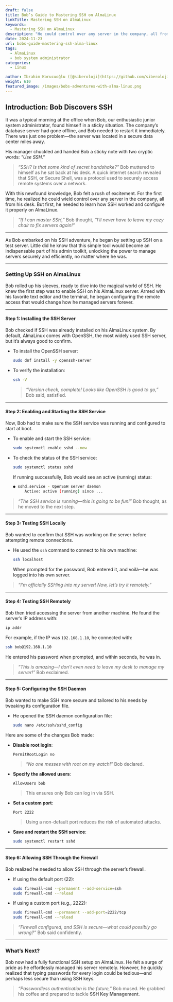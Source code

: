 ```yaml
---
draft: false
title: Bob’s Guide to Mastering SSH on AlmaLinux
linkTitle: Mastering SSH on AlmaLinux
keywords:
  - Mastering SSH on AlmaLinux
description: "He could control over any server in the company, all from his desk. But first, he needed to learn how SSH worked and configure it properly on AlmaLinux.  "
date: 2024-11-23
url: bobs-guide-mastering-ssh-alma-linux
tags:
  - AlmaLinux
  - bob system administrator
categories:
  - Linux

author: İbrahim Korucuoğlu ([@siberoloji](https://github.com/siberoloji))
weight: 610
featured_image: /images/bobs-adventures-with-alma-linux.png
---
```

## **Introduction: Bob Discovers SSH**

It was a typical morning at the office when Bob, our enthusiastic junior system administrator, found himself in a sticky situation. The company’s database server had gone offline, and Bob needed to restart it immediately. There was just one problem—the server was located in a secure data center miles away.  

His manager chuckled and handed Bob a sticky note with two cryptic words: *"Use SSH."*  

> *“SSH? Is that some kind of secret handshake?”* Bob muttered to himself as he sat back at his desk. A quick internet search revealed that SSH, or Secure Shell, was a protocol used to securely access remote systems over a network.  

With this newfound knowledge, Bob felt a rush of excitement. For the first time, he realized he could wield control over any server in the company, all from his desk. But first, he needed to learn how SSH worked and configure it properly on AlmaLinux.

> *“If I can master SSH,”* Bob thought, *“I’ll never have to leave my cozy chair to fix servers again!”*

---

As Bob embarked on his SSH adventure, he began by setting up SSH on a test server. Little did he know that this simple tool would become an indispensable part of his admin toolkit, unlocking the power to manage servers securely and efficiently, no matter where he was.

---

### Setting Up SSH on AlmaLinux

Bob rolled up his sleeves, ready to dive into the magical world of SSH. He knew the first step was to enable SSH on his AlmaLinux server. Armed with his favorite text editor and the terminal, he began configuring the remote access that would change how he managed servers forever.

---

#### **Step 1: Installing the SSH Server**

Bob checked if SSH was already installed on his AlmaLinux system. By default, AlmaLinux comes with OpenSSH, the most widely used SSH server, but it’s always good to confirm.  

- To install the OpenSSH server:

  ```bash
  sudo dnf install -y openssh-server
  ```

- To verify the installation:

  ```bash
  ssh -V
  ```

  > *“Version check, complete! Looks like OpenSSH is good to go,”* Bob said, satisfied.

---

#### **Step 2: Enabling and Starting the SSH Service**

Now, Bob had to make sure the SSH service was running and configured to start at boot.  

- To enable and start the SSH service:

  ```bash
  sudo systemctl enable sshd --now
  ```

- To check the status of the SSH service:

  ```bash
  sudo systemctl status sshd
  ```

  If running successfully, Bob would see an active (running) status:

  ```bash
  ● sshd.service - OpenSSH server daemon
       Active: active (running) since ...
  ```

> *“The SSH service is running—this is going to be fun!”* Bob thought, as he moved to the next step.

---

#### **Step 3: Testing SSH Locally**

Bob wanted to confirm that SSH was working on the server before attempting remote connections.

- He used the `ssh` command to connect to his own machine:

  ```bash
  ssh localhost
  ```

  When prompted for the password, Bob entered it, and voilà—he was logged into his own server.  

> *“I’m officially SSHing into my server! Now, let’s try it remotely.”*  

---

#### **Step 4: Testing SSH Remotely**

Bob then tried accessing the server from another machine. He found the server’s IP address with:

```bash
ip addr
```

For example, if the IP was `192.168.1.10`, he connected with:

```bash
ssh bob@192.168.1.10
```

He entered his password when prompted, and within seconds, he was in.

> *“This is amazing—I don’t even need to leave my desk to manage my server!”* Bob exclaimed.

---

#### **Step 5: Configuring the SSH Daemon**

Bob wanted to make SSH more secure and tailored to his needs by tweaking its configuration file.

- He opened the SSH daemon configuration file:

  ```bash
  sudo nano /etc/ssh/sshd_config
  ```

Here are some of the changes Bob made:

- **Disable root login**:

  ```plaintext
  PermitRootLogin no
  ```

  > *“No one messes with root on my watch!”* Bob declared.

- **Specify the allowed users**:

  ```plaintext
  AllowUsers bob
  ```

  > This ensures only Bob can log in via SSH.

- **Set a custom port**:

  ```plaintext
  Port 2222
  ```

  > Using a non-default port reduces the risk of automated attacks.

- **Save and restart the SSH service**:

  ```bash
  sudo systemctl restart sshd
  ```

---

#### **Step 6: Allowing SSH Through the Firewall**

Bob realized he needed to allow SSH through the server’s firewall.

- If using the default port (22):

  ```bash
  sudo firewall-cmd --permanent --add-service=ssh
  sudo firewall-cmd --reload
  ```

- If using a custom port (e.g., 2222):

  ```bash
  sudo firewall-cmd --permanent --add-port=2222/tcp
  sudo firewall-cmd --reload
  ```

> *“Firewall configured, and SSH is secure—what could possibly go wrong?”* Bob said confidently.

---

### What’s Next?

Bob now had a fully functional SSH setup on AlmaLinux. He felt a surge of pride as he effortlessly managed his server remotely. However, he quickly realized that typing passwords for every login could be tedious—and perhaps less secure than using SSH keys.  

> *“Passwordless authentication is the future,”* Bob mused. He grabbed his coffee and prepared to tackle **SSH Key Management**.
